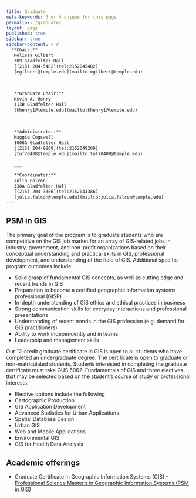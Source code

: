 ```yaml
---
title: Graduate
meta-keywords: 3 or 4 unique for this page
permalink: /graduate/
layout: page
published: true
sidebar: true
sidebar-content: > #
  **Chair:**  
   Melissa Gilbert  
   309 Gladfelter Hall  
   [(215) 204-5482](tel:2152045482)  
   [mgilbert@temple.edu](mailto:mgilbert@temple.edu)  
   
   ___
   
   **Graduate Chair:**  
   Kevin A. Henry      
   313B Gladfelter Hall    
   [khenry1@temple.edu](mailto:khenry1@temple.edu)  
   
   ___
   
   **Administrator:**  
   Maggie Cogswell   
   1008A Gladfelter Hall   
   [(215) 204-9209](tel:2152049209)  
   [tuf70408@temple.edu](mailto:tuf70408@temple.edu)  
   
   ___

   **Coordinator:**  
   Julia Falcon  
   338A Gladfelter Hall    
   [(215) 204-3386](tel:2152043386)   
   [julia.falcon@temple.edu](mailto:julia.falcon@temple.edu)  
---
```


## PSM in GIS

The primary goal of the program is to graduate students who are competitive on the GIS job market for an array of GIS-related jobs in industry, government, and non-profit organizations based on their conceptual understanding and practical skills in GIS, professional development, and understanding of the field of GIS. Additional specific program outcomes include:

- Solid grasp of fundamental GIS concepts, as well as cutting edge and recent trends in GIS
- Preparation to become a certified geographic information systems professional (GISP)
- In-depth understanding of GIS ethics and ethical practices in business
- Strong communication skills for everyday interactions and professional presentations
- Understanding of recent trends in the GIS profession (e.g. demand for GIS practitioners)
- Ability to work independently and in teams
- Leadership and management skills

Our 12-credit graduate certificate in GIS is open to all students who have completed an undergraduate degree. The certificate is open to graduate or non-matriculated students. Students interested in completing the graduate certificate must take GUS 5062: Fundamentals of GIS and three electives that may be selected based on the student’s course of study or professional interests.

- Elective options include the following
- Cartographic Production
- GIS Application Development
- Advanced Statistics for  Urban Applications
- Spatial Database Design
- Urban GIS
- Web and Mobile Applications
- Environmental GIS
- GIS for Health Data Analysis

## Academic offerings

- Graduate Certificate in Geographic Information Systems (GIS)
-[Professional Science Master’s in Geographic Information Systems (PSM in GIS)](http://bulletin.temple.edu/graduate/scd/cla/geographic-information-systems-psm/)
